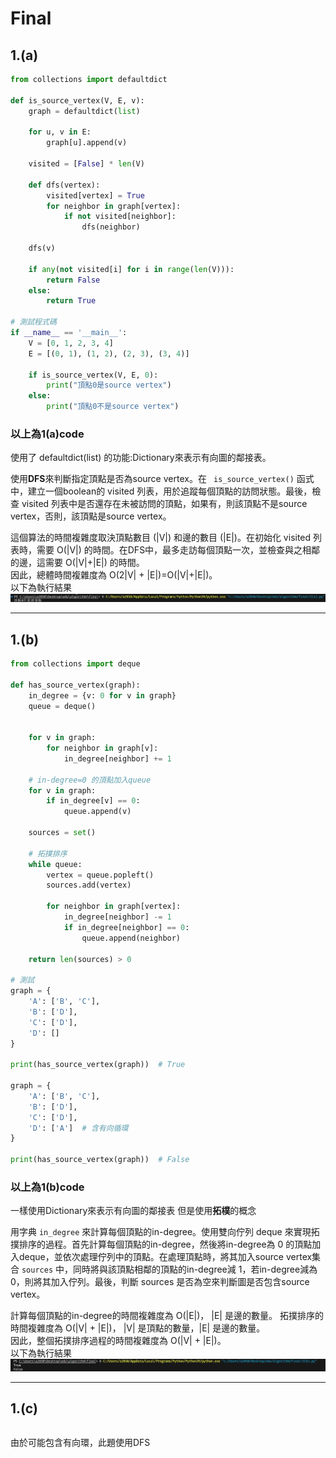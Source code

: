 # Final #
## **1.(a)** ##

```python
from collections import defaultdict

def is_source_vertex(V, E, v):
    graph = defaultdict(list)

    for u, v in E:
        graph[u].append(v)

    visited = [False] * len(V)

    def dfs(vertex):
        visited[vertex] = True
        for neighbor in graph[vertex]:
            if not visited[neighbor]:
                dfs(neighbor)

    dfs(v)

    if any(not visited[i] for i in range(len(V))):
        return False
    else:
        return True

# 測試程式碼
if __name__ == '__main__':
    V = [0, 1, 2, 3, 4]
    E = [(0, 1), (1, 2), (2, 3), (3, 4)]

    if is_source_vertex(V, E, 0):
        print("頂點0是source vertex")
    else:
        print("頂點0不是source vertex")

```

### 以上為1(a)code  ###
使用了 defaultdict(list) 的功能:Dictionary來表示有向圖的鄰接表。

使用**DFS**來判斷指定頂點是否為source vertex。在 ` is_source_vertex()` 函式中，建立一個boolean的 visited 列表，用於追蹤每個頂點的訪問狀態。最後，檢查 visited 列表中是否還存在未被訪問的頂點，如果有，則該頂點不是source vertex，否則，該頂點是source vertex。

這個算法的時間複雜度取決頂點數目 (|V|) 和邊的數目 (|E|)。在初始化 visited 列表時，需要 O(|V|) 的時間。在DFS中，最多走訪每個頂點一次，並檢查與之相鄰的邊，這需要 O(|V|+|E|) 的時間。  
因此，總體時間複雜度為 O(2|V| + |E|)=O(|V|+|E|)。   
以下為執行結果
![alt text](pics/1(a)result.jpg "1(a) result")
****************************************************************
## **1.(b)** ##

``` python
from collections import deque

def has_source_vertex(graph):
    in_degree = {v: 0 for v in graph}
    queue = deque()


    for v in graph:
        for neighbor in graph[v]:
            in_degree[neighbor] += 1

    # in-degree=0 的頂點加入queue
    for v in graph:
        if in_degree[v] == 0:
            queue.append(v)

    sources = set()

    # 拓撲排序
    while queue:
        vertex = queue.popleft()
        sources.add(vertex)

        for neighbor in graph[vertex]:
            in_degree[neighbor] -= 1
            if in_degree[neighbor] == 0:
                queue.append(neighbor)

    return len(sources) > 0

# 測試
graph = {
    'A': ['B', 'C'],
    'B': ['D'],
    'C': ['D'],
    'D': []
}

print(has_source_vertex(graph))  # True

graph = {
    'A': ['B', 'C'],
    'B': ['D'],
    'C': ['D'],
    'D': ['A']  # 含有向循環
}

print(has_source_vertex(graph))  # False
```

### 以上為1(b)code  ###

一樣使用Dictionary來表示有向圖的鄰接表 但是使用**拓樸**的概念

用字典 `in_degree` 來計算每個頂點的in-degree。使用雙向佇列 deque 來實現拓撲排序的過程。首先計算每個頂點的in-degree，然後將in-degree為 0 的頂點加入deque，並依次處理佇列中的頂點。在處理頂點時，將其加入source vertex集合 `sources` 中，同時將與該頂點相鄰的頂點的in-degree減 1，若in-degree減為 0，則將其加入佇列。最後，判斷 sources 是否為空來判斷圖是否包含source vertex。

計算每個頂點的in-degree的時間複雜度為 O(|E|)， |E| 是邊的數量。
拓撲排序的時間複雜度為 O(|V| + |E|)， |V| 是頂點的數量，|E| 是邊的數量。  
因此，整個拓撲排序過程的時間複雜度為 O(|V| + |E|)。  
以下為執行結果
![alt text](pics/1(b)result.jpg "1(b) result")

**********

## **1.(c)** ##
```python

```
由於可能包含有向環，此題使用DFS
